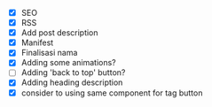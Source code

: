 - [x] SEO
- [x] RSS
- [x] Add post description
- [x] Manifest
- [x] Finalisasi nama
- [x] Adding some animations?
- [ ] Adding 'back to top' button?
- [x] Adding heading description
- [x] consider to using same component for tag button
